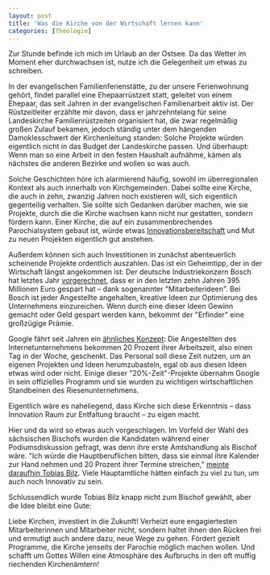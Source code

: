 ```yaml
---
layout: post
title: 'Was die Kirche von der Wirtschaft lernen kann'
categories: [Theologie]
---
```


Zur Stunde befinde ich mich im Urlaub an der Ostsee. Da das Wetter im Moment eher durchwachsen ist, nutze ich die Gelegenheit um etwas zu schreiben.

In der evangelischen Familienferienstätte, zu der unsere Ferienwohnung gehört, findet parallel eine Ehepaarrüstzeit statt, geleitet von einem Ehepaar, das seit Jahren in der evangelischen Familienarbeit aktiv ist. Der Rüstzeitleiter erzählte mir davon, dass er jahrzehntelang für seine Landeskirche Familienrüstzeiten organisiert hat, die zwar regelmäßig großen Zulauf bekamen, jedoch ständig unter dem hängenden Damoklesschwert der Kirchenleitung standen: Solche Projekte würden eigentlich nicht in das Budget der Landeskirche passen. Und überhaupt: Wenn man so eine Arbeit in den festen Haushalt aufnähme, kämen als nächstes die anderen Bezirke und wollen so was auch.

Solche Geschichten höre ich alarmierend häufig, sowohl im überregionalen Kontext als auch innerhalb von Kirchgemeinden. Dabei sollte eine Kirche, die auch in zehn, zwanzig Jahren noch existieren will, sich eigentlich gegenteilig verhalten. Sie sollte sich Gedanken darüber machen, wie sie Projekte, durch die die Kirche wachsen kann nicht nur gestatten, sondern fördern kann. Einer Kirche, die auf ein zusammenbrechendes Parochialsystem gebaut ist, würde etwas [Innovationsbereitschaft](http://www.moehrenzahn.de/Liberal-oder-Konservativ-Kirche-zwischen-Traditionsbewusstsein-und-Innovationsbereitschaft/) und Mut zu neuen Projekten eigentlich gut anstehen.

Außerdem können sich auch Investitionen in zunächst abenteuerlich scheinende Projekte ordentlich auszahlen. Das ist ein Geheimtipp, der in der Wirtschaft längst angekommen ist: Der deutsche Industriekonzern Bosch hat letztes Jahr [vorgerechnet](http://www.bosch-presse.de/presseforum/details.htm?txtID=7024), dass er in den letzten zehn Jahren 395 Millionen Euro gespart hat – dank sogenannter "Mitarbeiterideen". Bei Bosch ist jeder Angestellte angehalten, kreative Ideen zur Optimierung des Unternehmens einzureichen. Wenn durch eine dieser Ideen Gewinn gemacht oder Geld gespart werden kann, bekommt der "Erfinder" eine großzügige Prämie.

Google fährt seit Jahren ein [ähnliches Konzept](http://www.nytimes.com/2007/10/21/jobs/21pre.html?_r=0): Die Angestellten des Internetunternehmens bekommen 20 Prozent ihrer Arbeitszeit, also einen Tag in der Woche, geschenkt. Das Personal soll diese Zeit nutzen, um an eigenen Projekten und Ideen herumzubasteln, egal ob aus diesen Ideen etwas wird oder nicht. Einige dieser "20%-Zeit"-Projekte übernahm Google in sein offizielles Programm und sie wurden zu wichtigen wirtschaftlichen Standbeinen des Riesenunternehmens.

Eigentlich wäre es naheliegend, dass Kirche sich diese Erkenntnis – dass Innovation Raum zur Entfaltung braucht – zu eigen macht.

Hier und da wird so etwas auch vorgeschlagen. Im Vorfeld der Wahl des sächsischen Bischofs wurden die Kandidaten während einer Podiumsdiskussion gefragt, was denn ihre erste Amtshandlung als Bischof wäre. "Ich würde die Hauptberuflichen bitten, dass sie einmal ihre Kalender zur Hand nehmen und 20 Prozent ihrer Termine streichen," [meinte daraufhin Tobias Bilz](https://youtu.be/jeXV62xtoBw?t=2m14s). Viele Hauptamtliche hätten einfach zu viel zu tun, um auch noch Innovativ zu sein.

Schlussendlich wurde Tobias Bilz knapp nicht zum Bischof gewählt, aber die Idee bleibt eine Gute: 

Liebe Kirchen, investiert in die Zukunft! Verheizt eure engagiertesten Mitarbeiterinnen und Mitarbeiter nicht, sondern haltet ihnen den Rücken frei und ermutigt auch andere dazu, neue Wege zu gehen. Fördert gezielt Programme, die Kirche jenseits der Parochie möglich machen wollen. Und schafft um Gottes Willen eine Atmosphäre des Aufbruchs in den oft muffig riechenden Kirchenämtern!